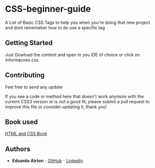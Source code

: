 # CSS-beginner-guide
 A List of Basic CSS Tags to help you when you're doing that new project and dont rememeber how to do use a specific tag 

## Getting Started

Just Dowload the content and open in you IDE of choice or click on informacoes.css.

## Contributing
Feel free to send any update 

If you see a code or method here that doesn't work anymore with the current CSS3 version or is not a good fit, please submit a pull request to improve this file or consider updating it, thank you!

## Book used 
[HTML and CSS Book](http://www.htmlandcssbook.com/)

## Authors

* **Eduardo Airton** - [GitHub](https://github.com/EduardoAirton) - [Linkedin](https://www.linkedin.com/in/eduardo-airton/)


